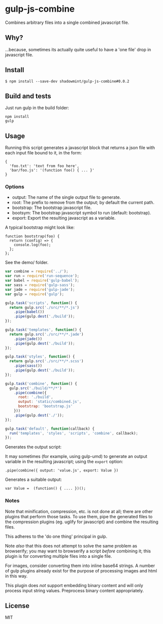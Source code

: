 # gulp-js-combine

Combines arbitrary files into a single combined javascript file.

## Why?

...because, sometimes its actually quite useful to have a 'one file'
drop in javascript file.

## Install

```
$ npm install --save-dev shadowmint/gulp-js-combine#0.0.2
```

## Build and tests

Just run gulp in the build folder:

    npm install
    gulp

## Usage

Running this script generates a javascript block that returns a json
file with each input file bound to it, in the form:

    {
      'foo.txt': 'text from foo here',
      'bar/foo.js': '(function foo() { ... }'
    }

### Options

- output: The name of the single output file to generate.
- root: The prefix to remove from the output; by default the current path.
- bootstrap: The bootstrap javascript file.
- bootsym: The bootstrap javascript symbol to run (default: bootstrap).
- export: Export the resulting javascript as a variable.

A typical bootstrap might look like:

    function bootstrap(foo) {
      return (config) => {
        console.log(foo);
      };
    };

See the demo/ folder.

```js
var combine = require('../');
var run = require('run-sequence');
var babel = require('gulp-babel');
var sass = require('gulp-sass');
var jade = require('gulp-jade');
var gulp = require('gulp');

gulp.task('scripts', function() {
  return gulp.src('./src/**/*.js')
    .pipe(babel())
    .pipe(gulp.dest('./build'));
});

gulp.task('templates', function() {
  return gulp.src('./src/**/*.jade')
    .pipe(jade())
    .pipe(gulp.dest('./build'));
});

gulp.task('styles', function() {
  return gulp.src('./src/**/*.scss')
    .pipe(sass())
    .pipe(gulp.dest('./build'));
});

gulp.task('combine', function() {
  gulp.src('./build/**/*')
    .pipe(combine({
      root: './build',
      output: 'static/combined.js',
      bootstrap: 'bootstrap.js'
    }))
    .pipe(gulp.dest('./'));
});

gulp.task('default', function(callback) {
  run('templates', 'styles', 'scripts', 'combine', callback);
});
```

Generates the output script:

  


It may sometimes (for example, using gulp-umd) to generate an output variable in
the resulting javascript; using the `export` option:

    .pipe(combine({ output: 'value.js', export: Value })

Generates a suitable output:

    var Value =  (function() { .... })();

### Notes

Note that minification, compression, etc. is not done at all; there are other
plugins that perform those tasks. To use them, pipe the generated files to
the compression plugins (eg. uglify for javascript) and combine the resulting
files.

This adheres to the 'do one thing' principal in gulp.

Note *also* that this does not attempt to solve the same problem as browserify;
you may want to browserify a script *before* combining it; this plugin is for
converting multiple files into a single file.

For images, consider converting them into inline base64 strings. A number of
gulp plugins already exist for the purpose of processing images and html in
this way.

This plugin does *not* support embedding binary content and will only process
input string values. Preprocess binary content appropriately.

## License

MIT
